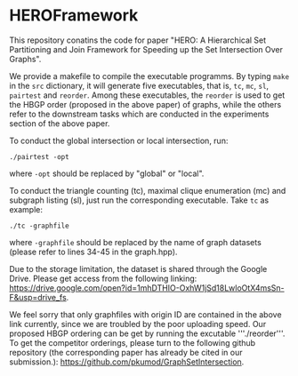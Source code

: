 # HEROFramework
This repository conatins the code for paper "HERO: A Hierarchical Set Partitioning and Join Framework for Speeding up the Set Intersection Over Graphs".

We provide a makefile to compile the executable programms. By typing ```make``` in the ```src``` dictionary, it will generate five executables, that is, ```tc```, ```mc```, ```sl```, ```pairtest``` and ```reorder```. Among these executables, the ```reorder``` is used to get the HBGP order (proposed in the above paper) of graphs, while the others refer to the downstream tasks which are conducted in the experiments section of the above paper.

To conduct the global intersection or local intersection, run:
```
./pairtest -opt
```
where ```-opt``` should be replaced by "global" or "local".

To conduct the triangle counting (tc), maximal clique enumeration (mc) and subgraph listing (sl), just run the corresponding executable. Take ```tc``` as example:
```
./tc -graphfile
```
where  ```-graphfile``` should be replaced by the name of graph datasets (please refer to lines 34-45 in the graph.hpp).

Due to the storage limitation, the dataset is shared through the Google Drive. Please get access from the following linking: https://drive.google.com/open?id=1mhDTHIO-OxhW1jSd18LwloOtX4msSn-F&usp=drive_fs.

We feel sorry that only graphfiles with origin ID are contained in the above link currently, since we are troubled by the poor uploading speed. Our proposed HBGP ordering can be get by running the excutable '''./reorder'''. To get the competitor orderings, please turn to the following github repository (the corresponding paper has already be cited in our submission.): https://github.com/pkumod/GraphSetIntersection.  
